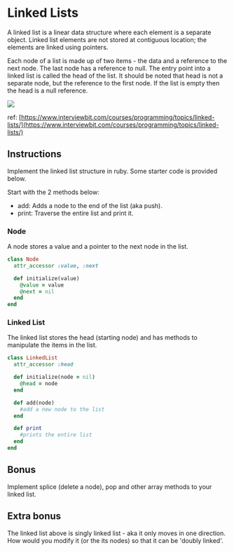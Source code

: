 # Linked Lists

A linked list is a linear data structure where each element is a separate object.
Linked list elements are not stored at contiguous location; the elements are linked using pointers.

Each node of a list is made up of two items - the data and a reference to the next node. The last node has a reference to null. The entry point into a linked list is called the head of the list. It should be noted that head is not a separate node, but the reference to the first node. If the list is empty then the head is a null reference.

![](https://s3-us-west-2.amazonaws.com/ib-assessment-tests/problem_images/singly-ll.png)

ref:
[https://www.interviewbit.com/courses/programming/topics/linked-lists/](https://www.interviewbit.com/courses/programming/topics/linked-lists/)

## Instructions

Implement the linked list structure in ruby. Some starter code is provided below.

Start with the 2 methods below:

- add: Adds a node to the end of the list (aka push).
- print: Traverse the entire list and print it.

### Node

A node stores a value and a pointer to the next node in the list.

```ruby
class Node
  attr_accessor :value, :next

  def initialize(value)
    @value = value
    @next = nil
  end
end
```

### Linked List

The linked list stores the head (starting node) and has methods to manipulate the items in the list.

```ruby
class LinkedList
  attr_accessor :head

  def initialize(node = nil)
    @head = node
  end

  def add(node)
    #add a new node to the list
  end

  def print
    #prints the entire list
  end
end
```

## Bonus

Implement splice (delete a node), pop and other array methods to your linked list.

## Extra bonus

The linked list above is singly linked list - aka it only moves in one direction. How would you modify it (or the its nodes) so that it can be 'doubly linked'.
